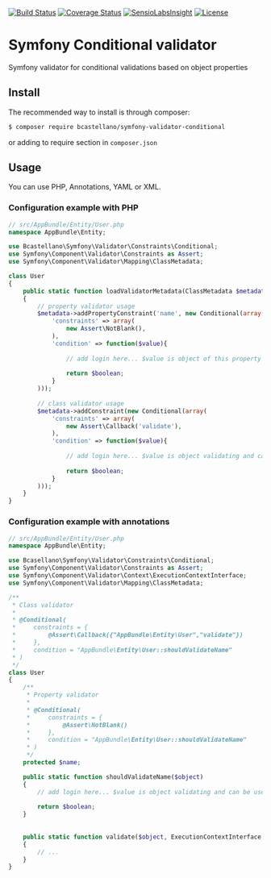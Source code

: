 [![Build Status](https://travis-ci.org/bcastellano/symfony-validator-conditional.svg?branch=master)](https://travis-ci.org/bcastellano/symfony-validator-conditional)
[![Coverage Status](https://coveralls.io/repos/github/bcastellano/symfony-validator-conditional/badge.svg?branch=master)](https://coveralls.io/github/bcastellano/symfony-validator-conditional?branch=master)
[![SensioLabsInsight](https://insight.sensiolabs.com/projects/f544eb6c-9c1c-4728-8758-e6d3d004af9e/mini.png)](https://insight.sensiolabs.com/projects/f544eb6c-9c1c-4728-8758-e6d3d004af9e)
[![License](http://img.shields.io/:license-mit-blue.svg)](http://doge.mit-license.org)

# Symfony Conditional validator
Symfony validator for conditional validations based on object properties

## Install

The recommended way to install is through composer:

```bash
$ composer require bcastellano/symfony-validator-conditional
```

or adding to require section in `composer.json`

## Usage
You can use PHP, Annotations, YAML or XML.

### Configuration example with PHP

```php
// src/AppBundle/Entity/User.php
namespace AppBundle\Entity;

use Bcastellano\Symfony\Validator\Constraints\Conditional;
use Symfony\Component\Validator\Constraints as Assert;
use Symfony\Component\Validator\Mapping\ClassMetadata;

class User
{
    public static function loadValidatorMetadata(ClassMetadata $metadata)
    {
        // property validator usage
        $metadata->addPropertyConstraint('name', new Conditional(array(
            'constraints' => array(
                new Assert\NotBlank(),
            ),
            'condition' => function($value){
                
                // add login here... $value is object of this property and can be use to check context 
                
                return $boolean; 
            }
        )));
        
        // class validator usage
        $metadata->addConstraint(new Conditional(array(
            'constraints' => array(
                new Assert\Callback('validate'),
            ),
            'condition' => function($value){
                             
                // add login here... $value is object validating and can be use to check context
             
                return $boolean; 
            }
        )));
    }
}
```

### Configuration example with annotations
```php
// src/AppBundle/Entity/User.php
namespace AppBundle\Entity;

use Bcasellano\Symfony\Validator\Constraints\Conditional;
use Symfony\Component\Validator\Constraints as Assert;
use Symfony\Component\Validator\Context\ExecutionContextInterface;
use Symfony\Component\Validator\Mapping\ClassMetadata;

/**
 * Class validator
 *
 * @Conditional(
 *     constraints = {
 *         @Assert\Callback({"AppBundle\Entity\User","validate"})
 *     },
 *     condition = "AppBundle\Entity\User::shouldValidateName"
 * )
 */
class User
{
    /**
     * Property validator
     *
     * @Conditional(
     *     constraints = {
     *         @Assert\NotBlank()
     *     },
     *     condition = "AppBundle\Entity\User::shouldValidateName"
     * )
     */
    protected $name;

    public static function shouldValidateName($object)
    {
        // add login here... $value is object validating and can be use to check context
                 
        return $boolean;
    }
    
    
    public static function validate($object, ExecutionContextInterface $context, $payload)
    {
        // ...
    }
}
```
